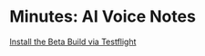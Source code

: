 # Minutes: AI Voice Notes

[Install the Beta Build via Testflight](https://testflight.apple.com/join/5z25NHwR)